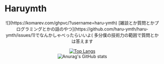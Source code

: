 # Haruymth
<center>  
![](https://komarev.com/ghpvc/?username=haru-ymth)  
[雑談とか質問とかプログラミングとかの話のやつ](https://github.com/haru-ymth/haru-ymth/issues/1)でなんかしゃべったらいいよ(  
多分僕の技術力の範囲で質問とかは答えます  

[![Top Langs](https://github-readme-stats.vercel.app/api/top-langs/?username=haruymth&theme=dark&layout=compact)](https://github.com/anuraghazra/github-readme-stats)<br>
![Anurag's GitHub stats](https://github-readme-stats.vercel.app/api?username=haruymth&show_icons=true&theme=radical)
</center>
